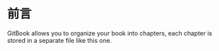 # 前言

GitBook allows you to organize your book into chapters, each chapter is stored in a separate file like this one.
